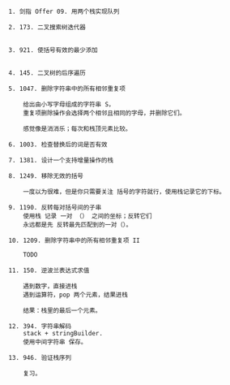     1. 剑指 Offer 09. 用两个栈实现队列
     
    2. 173. 二叉搜索树迭代器
    
    
    3. 921. 使括号有效的最少添加
    
    
    4. 145. 二叉树的后序遍历
    
    5. 1047. 删除字符串中的所有相邻重复项
        
        给出由小写字母组成的字符串 S，
        重复项删除操作会选择两个相邻且相同的字母，并删除它们。    
          
        感觉像是消消乐；每次和栈顶元素比较。
    
    6. 1003. 检查替换后的词是否有效
    
    7. 1381. 设计一个支持增量操作的栈
    
    8. 1249. 移除无效的括号
        
        一度以为很难，但是你只需要关注 括号的字符就行，使用栈记录它的下标。
        
    9. 1190. 反转每对括号间的子串
        使用栈 记录 一对 （） 之间的坐标；反转它们
        永远都是先 反转最先匹配到的一对（）。
    
    10. 1209. 删除字符串中的所有相邻重复项 II
         
        TODO
    
    11. 150. 逆波兰表达式求值
        
        遇到数字，直接进栈
        遇到运算符，pop 两个元素，结果进栈
        
        结果：栈里的最后一个元素。
    
    12. 394. 字符串解码
        stack + stringBuilder.
        使用中间字符串 保存。
        
    13. 946. 验证栈序列
    
        复习。
        
  

        
        
        